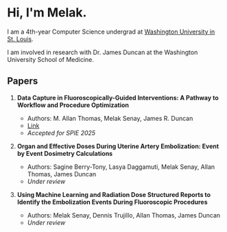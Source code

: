 # Hi, I'm Melak.

I am a 4th-year Computer Science undergrad at [Washington University in St. Louis](https://cse.wustl.edu/).

I am involved in research with Dr. James Duncan at the Washington University School of Medicine.

## Papers 

1. **Data Capture in Fluoroscopically-Guided Interventions: A Pathway to Workflow and Procedure Optimization**
   - Authors: M. Allan Thomas, Melak Senay, James R. Duncan
   - [Link](https://spie.org/medical-imaging/presentation/Data-capture-in-fluoroscopically-guided-interventions--a-pathway-to/13408-47#_=_)
   - *Accepted for SPIE 2025*

2. **Organ and Effective Doses During Uterine Artery Embolization: Event by Event Dosimetry Calculations**
   - Authors: Sagine Berry-Tony, Lasya Daggamuti, Melak Senay, Allan Thomas, James Duncan
   - *Under review*

3. **Using Machine Learning and Radiation Dose Structured Reports to Identify the Embolization Events During Fluoroscopic Procedures**
   - Authors: Melak Senay, Dennis Trujillo, Allan Thomas, James Duncan
   - *Under review*
